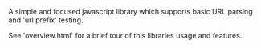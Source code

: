 A simple and focused javascript library which supports basic URL parsing
and 'url prefix' testing.

See 'overview.html' for a brief tour of this libraries usage and features.


